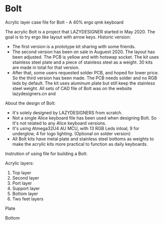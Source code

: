 # Bolt
Acrylic layer case file for Bolt - A 40% ergo qmk keyboard

The acrylic Bolt is a project that LAZYDESIGNER started in May 2020. 
The goal is to try ergo like layout with arrow keys. 
Historic version:
* The first version is a prototype kit sharing with some friends.
* The second version has been on sale in Auguest 2020. The layout has been adjusted. The PCB is yellow and with hotswap socket. The kit uses stainless steel plate and a piece of stainless steel as a weight. 30 kits are made in total for that version.
* After that, some users requested solder PCB, and hoped for lower price. So the third version has been made. The PCB needs solder and no RGB leds by default. The kit uses aluminum plate but still keep the stainless steel weight.
All sets of CAD file of Bolt was on the website lazydesigners.cn and 

About the design of Bolt:
* It's solely designed by LAZYDESIGNERS from scratch. 
* Not a single Alice keyboard file has been used when designing Bolt. So It's not related to any Alice keyboard versions. 
* It's using Atmega32U4 AU MCU, with 13 RGB Leds intoal, 9 for underglow, 4 for logo lighting. (Optional on solder version)
* All Bolt kits have metal plate and stainless steel bottoms as weights to make the acrylic kits more practical to function as daily keyboards.

Instrution of using file for building a Bolt:

Acrylic layers:
1. Top layer
2. Second layer
3. Port layer
4. Support layer
5. Bottom layer
6. Two feet layers

Plate


Bottom 





